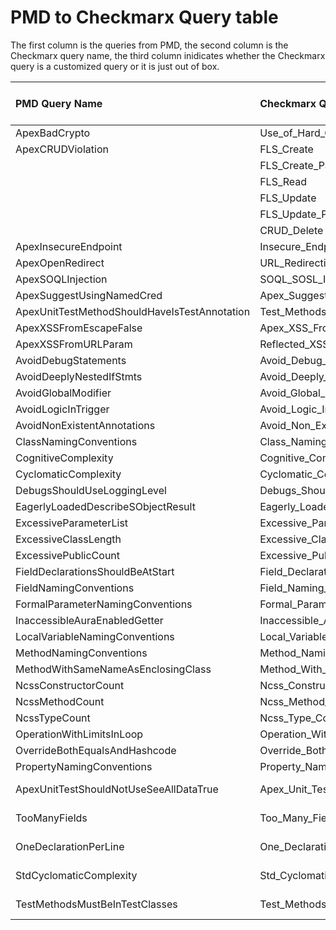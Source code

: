 # PMD to Checkmarx Query table

The first column is the queries from PMD, the second column is the Checkmarx query name, the third column inidicates whether the Checkmarx query is a customized query or it is just out of box.

| PMD Query Name                                   |          Checkmarx Query Name                     |      Customized or OutOfBox     |
|:-------------------------------------------------|:-----------------------------------------------   |:--------------------------------|
| ApexBadCrypto                                    | Use_of_Hard_Coded_Cryptographic_Key               | OutOfBox                        |
| ApexCRUDViolation                                | FLS_Create                                        | OutOfBox                        |
|                                                  | FLS_Create_Partial                                | OutOfBox                        |
|                                                  | FLS_Read                                          | OutOfBox                        |
|                                                  | FLS_Update                                        | OutOfBox                        |
|                                                  | FLS_Update_Partial                                | OutOfBox                        |
|                                                  | CRUD_Delete                                       | OutOfBox                        |
| ApexInsecureEndpoint                             | Insecure_Endpoint                                 | OutOfBox                        |       
| ApexOpenRedirect                                 | URL_Redirection_Attack                            | OutOfBox                        |
| ApexSOQLInjection                                | SOQL_SOSL_Injection                               | OutOfBox                        |
| ApexSuggestUsingNamedCred                        | Apex_Suggest_Using_Named_Cred                     | Customized                      |
| ApexUnitTestMethodShouldHaveIsTestAnnotation     | Test_Methods_With_No_Assert                       | OutOfBox                        |
| ApexXSSFromEscapeFalse                           | Apex_XSS_From_Escape_False                        | Customized                      |
| ApexXSSFromURLParam                              | Reflected_XSS                                     | OutOfBox                        |
| AvoidDebugStatements                             | Avoid_Debug_Statements                            | Customized                      |   
| AvoidDeeplyNestedIfStmts                         | Avoid_Deeply_Nested_IfStmts                       | Customized                      |  
| AvoidGlobalModifier                              | Avoid_Global_Modifier                             | Customized                      |  
| AvoidLogicInTrigger                              | Avoid_Logic_In_Trigger                            | Customized                      | 
| AvoidNonExistentAnnotations                      | Avoid_Non_Existent_Annotations                    | Customized                      |
| ClassNamingConventions                           | Class_Naming_Conventions                          | Customized                      |
| CognitiveComplexity                              | Cognitive_Complexity                              | Customized                      |
| CyclomaticComplexity                             | Cyclomatic_Complexity                             | Customized                      |
| DebugsShouldUseLoggingLevel                      | Debugs_Should_Use_Logging_Level                   | Customized                      |
| EagerlyLoadedDescribeSObjectResult               | Eagerly_Loaded_Describe_SObject_Result            | Customized                      |
| ExcessiveParameterList                           | Excessive_Parameter_List                          | Customized                      |
| ExcessiveClassLength                             | Excessive_Class_Length                            | Customized                      |
| ExcessivePublicCount                             | Excessive_Public_Count                            | Customized                      |
| FieldDeclarationsShouldBeAtStart                 | Field_Declarations_Should_Be_At_Start             | Customized                      |
| FieldNamingConventions                           | Field_Naming_Conventions                          | Customized                      |
| FormalParameterNamingConventions                 | Formal_Parameter_Naming_Conventions               | Customized                      |
| InaccessibleAuraEnabledGetter                    | Inaccessible_Aura_Enabled_Getter                  | Customized                      |
| LocalVariableNamingConventions                   | Local_Variable_Naming_Conventions                 | Customized                      |
| MethodNamingConventions                          | Method_Naming_Conventions                         | Customized                      |
| MethodWithSameNameAsEnclosingClass               | Method_With_Same_Name_As_Enclosing_Class          | Customized                      |
| NcssConstructorCount                             | Ncss_Constructor_Count                            | Customized                      |
| NcssMethodCount                                  | Ncss_Method_Count                                 | Customized                      |
| NcssTypeCount                                    | Ncss_Type_Count                                   | Customized                      |
| OperationWithLimitsInLoop                        | Operation_With_Limits_In_Loop                     | Customized                      |
| OverrideBothEqualsAndHashcode                    | Override_Both_Equals_And_Hashcode                 | Customized                      |
| PropertyNamingConventions                        | Property_Naming_Conventions                       | Customized                      |
| ApexUnitTestShouldNotUseSeeAllDataTrue           | Apex_Unit_Test_Should_Not_Use_See_All_Data_True   | Customized (TO-DO)              |
| TooManyFields                                    | Too_Many_Fields                                   | Customized (TO-DO)              |
| OneDeclarationPerLine                            | One_Declaration_Per_Line                          | Customized (TO-DO)              |
| StdCyclomaticComplexity                          | Std_Cyclomatic_Complexity                         | Customized (TO-DO)              |
| TestMethodsMustBeInTestClasses                   | Test_Methods_Must_Be_In_Test_Classes              | Customized (TO-DO)              |
